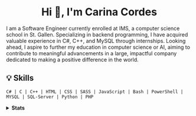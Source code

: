 


<h1 align="center">Hi 👋, I'm Carina Cordes </h1>



I am a Software Engineer currently enrolled at IMS, a computer science school in St. Gallen. Specializing in backend programming, I have acquired valuable experience in C#, C++, and MySQL through internships. Looking ahead, I aspire to further my education in computer science or AI, aiming to contribute to meaningful advancements in a large, impactful company dedicated to making a positive difference in the world.




## 💡 Skills

```text
C# | C | C++ | HTML | CSS | SASS | JavaScript | Bash | PowerShell | MYSQL | SQL-Server | Python | PHP
```

<details>
 
<summary><b>Stats</b></summary>
<div align="center">

<h3 align="left">Languages and Tools:</h3>

![](http://github-profile-summary-cards.vercel.app/api/cards/profile-details?username=coerres&theme=transparent)
![](http://github-profile-summary-cards.vercel.app/api/cards/stats?username=coerres&theme=transparent)
![](http://github-profile-summary-cards.vercel.app/api/cards/most-commit-language?username=coerres&theme=transparent)
    </div>
</details>
